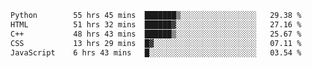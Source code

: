 <!--START_SECTION:waka-->

```txt
Python        55 hrs 45 mins  ███████▒░░░░░░░░░░░░░░░░░   29.38 %
HTML          51 hrs 32 mins  ██████▓░░░░░░░░░░░░░░░░░░   27.16 %
C++           48 hrs 43 mins  ██████▒░░░░░░░░░░░░░░░░░░   25.67 %
CSS           13 hrs 29 mins  █▓░░░░░░░░░░░░░░░░░░░░░░░   07.11 %
JavaScript    6 hrs 43 mins   █░░░░░░░░░░░░░░░░░░░░░░░░   03.54 %
```

<!--END_SECTION:waka-->
